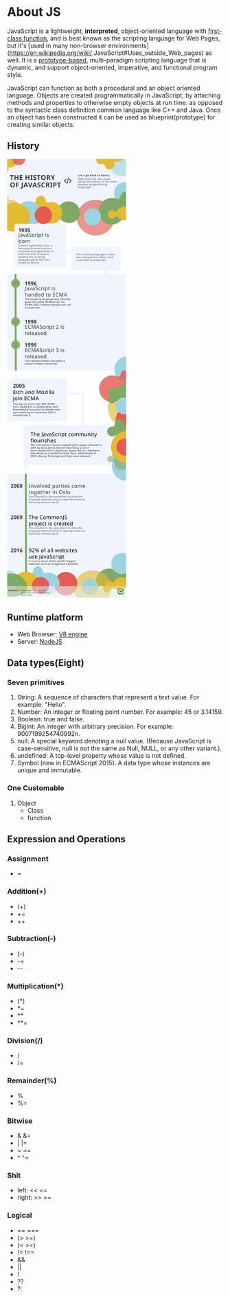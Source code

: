 # About JS

JavaScript is a lightweight, **interpreted**, object-oriented language with [first-class function](https://en.wikipedia.org/wiki/First-class_function),
and is best known as the scripting language for Web Pages, but it's [used in many non-browser environments](https://en.wikipedia.org/wiki/ JavaScript#Uses_outside_Web_pages) as well. It is a [prototype-based](https://en.wikipedia.org/wiki/Prototype-based_programming), multi-paradigm scripting language that is dynamic, and support object-oriented, imperative, and functional program style.

JavaScript can function as both a procedural and an object oriented language. Objects are created programmatically in JavaScript, by attaching methods and properties to otherwise empty objects at run time. as opposed to the syntactic class definition common language like C++ and Java. Once an object has been constructed it can be used as blueprint(prototype) for creating similar objects.

## History

![js history](img/the-history-of-javascript.jpg)

## Runtime platform

+ Web Browser: [V8 engine](https://v8.dev/)
+ Server: [NodeJS](https://nodejs.org/en/)

## Data types(Eight)

### Seven primitives

1. String: A sequence of characters that represent a text value. For example: "Hello".
2. Number: An integer or floating point number. For example: 45 or 3.14159.
3. Boolean: true and false. 
4. BigInt: An integer with arbitrary precision. For example: 9007199254740992n.
5. null: A special keyword denoting a null value. (Because JavaScript is case-sensitive, null is not the same as Null, NULL, or any other variant.).
6. undefined: A top-level property whose value is not defined.
7. Symbol (new in ECMAScript 2015). A data type whose instances are unique and immutable.

### One Customable
1. Object
    - Class
    - function

## Expression and Operations

### Assignment
+ =

### Addition(+)
+ (+)
+ +=
+ ++

### Subtraction(-)
+ (-)
+ -=
+ --

### Multiplication(*)
+ (*)
+ *=
+ **
+ **=

### Division(/)
+ /
+ /=

### Remainder(%)
+ %
+ %=

### Bitwise
+ & &=
+ | |=
+ ~ ~=
+ ^ ^=

### Shit
+ left: << <=
+ right: >> >=

### Logical
+ == ===
+ (> >=)
+ (< >=)
+ != !==
+ &&
+ ||
+ !
+ ??
+ ?:

### 


